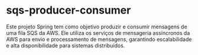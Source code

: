 # sqs-producer-consumer
Este projeto Spring tem como objetivo produzir e consumir mensagens de uma fila SQS da AWS. Ele utiliza os serviços de mensageria assíncronos da AWS para envio e processamento de mensagens, garantindo escalabilidade e alta disponibilidade para sistemas distribuídos.
